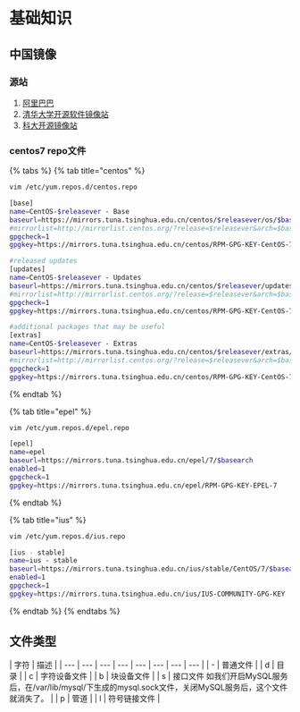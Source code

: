 # 基础知识

## 中国镜像

### 源站

1. [阿里巴巴](https://opsx.alibaba.com/mirror)
2. [清华大学开源软件镜像站](https://mirrors.tuna.tsinghua.edu.cn/)
3. [科大开源镜像站](http://mirrors.ustc.edu.cn/)

### centos7 repo文件

{% tabs %}
{% tab title="centos" %}
```bash
vim /etc/yum.repos.d/centos.repo

[base]
name=CentOS-$releasever - Base
baseurl=https://mirrors.tuna.tsinghua.edu.cn/centos/$releasever/os/$basearch/
#mirrorlist=http://mirrorlist.centos.org/?release=$releasever&arch=$basearch&repo=os
gpgcheck=1
gpgkey=https://mirrors.tuna.tsinghua.edu.cn/centos/RPM-GPG-KEY-CentOS-7

#released updates
[updates]
name=CentOS-$releasever - Updates
baseurl=https://mirrors.tuna.tsinghua.edu.cn/centos/$releasever/updates/$basearch/
#mirrorlist=http://mirrorlist.centos.org/?release=$releasever&arch=$basearch&repo=updates
gpgcheck=1
gpgkey=https://mirrors.tuna.tsinghua.edu.cn/centos/RPM-GPG-KEY-CentOS-7

#additional packages that may be useful
[extras]
name=CentOS-$releasever - Extras
baseurl=https://mirrors.tuna.tsinghua.edu.cn/centos/$releasever/extras/$basearch/
#mirrorlist=http://mirrorlist.centos.org/?release=$releasever&arch=$basearch&repo=extras
gpgcheck=1
gpgkey=https://mirrors.tuna.tsinghua.edu.cn/centos/RPM-GPG-KEY-CentOS-7
```
{% endtab %}

{% tab title="epel" %}
```bash
vim /etc/yum.repos.d/epel.repo

[epel]
name=epel
baseurl=https://mirrors.tuna.tsinghua.edu.cn/epel/7/$basearch
enabled=1
gpgcheck=1
gpgkey=https://mirrors.tuna.tsinghua.edu.cn/epel/RPM-GPG-KEY-EPEL-7
```
{% endtab %}

{% tab title="ius" %}
```bash
vim /etc/yum.repos.d/ius.repo

[ius - stable]
name=ius - stable
baseurl=https://mirrors.tuna.tsinghua.edu.cn/ius/stable/CentOS/7/$basearch
enabled=1
gpgcheck=1
gpgkey=https://mirrors.tuna.tsinghua.edu.cn/ius/IUS-COMMUNITY-GPG-KEY
```
{% endtab %}
{% endtabs %}

## 文件类型

| 字符 | 描述 |
| --- | --- | --- | --- | --- | --- | --- | --- |
| - | 普通文件 |
| d | 目录 |
| c | 字符设备文件 |
| b | 块设备文件 |
| s | 接口文件 如我们开启MySQL服务后，在/var/lib/mysql/下生成的mysql.sock文件，关闭MySQL服务后，这个文件就消失了。 |
| p | 管道 |
| l | 符号链接文件 |



